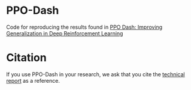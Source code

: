 # PPO-Dash
Code for reproducing the results found in [PPO Dash: Improving Generalization in Deep Reinforcement Learning](https://arxiv.org/abs/1907.06704)




# Citation
If you use PPO-Dash in your research, we ask that you cite the [technical report](https://arxiv.org/abs/1907.06704) as a reference.

